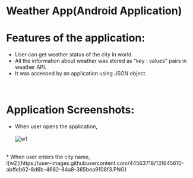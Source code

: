 # Weather App(Android Application)

# Features of the application:
* User can get weather status of the city in world.
* All the information about weather was stored as "key : values" pairs in weather API.
* It was accessed by an application using JSON object. <br/> <br/> <br/>


# Application Screenshots:
* When user opens the application, <br/><br/>
![w1](https://user-images.githubusercontent.com/44563718/131644835-638e456d-dbe8-47a2-992f-51b212216885.PNG) 


<br/>
* When user enters the city name, <br/>
![w2](https://user-images.githubusercontent.com/44563718/131645610-abffeb62-8d6b-4682-84a8-365bea9108f3.PNG)




